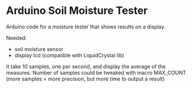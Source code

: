 # Arduino Soil Moisture Tester

Arduino code for a moisture tester that shows results on a display.

Needed:
- soil moisture sensor
- display lcd (compatible with LiquidCrystal lib)

It take 10 samples, one per second, and display the average of the measures.
Number of samples could be tweaked with macro MAX_COUNT (more samples = more precision, but more time to output a result)
